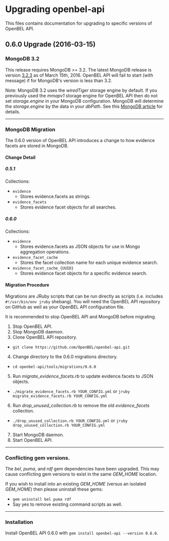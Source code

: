 # Upgrading openbel-api

This files contains documentation for upgrading to specific versions of OpenBEL API.

## 0.6.0 Upgrade (2016-03-15)

### MongoDB 3.2

This release requires MongoDB >= 3.2. The latest MongoDB release is version [3.2.3](https://www.mongodb.com/mongodb-3.2) as of March 15th, 2016. OpenBEL API will fail to start (with message) if for MongoDB's version is less than 3.2.

Note: MongoDB 3.2 uses the *wiredTiger* storage engine by default. If you previously used the *mmapv1* storage engine for OpenBEL API then do not set *storage.engine* in your MongoDB configuration. MongoDB will determine the *storage.engine* by the data in your *dbPath*. See this [MongoDB article](https://docs.mongodb.org/manual/core/wiredtiger/) for details.

-----

### MongoDB Migration

The 0.6.0 version of OpenBEL API introduces a change to how evidence facets are stored in MongoDB.

#### Change Detail

##### 0.5.1

Collections:

- `evidence`
  - Stores evidence.facets as strings.
- `evidence_facets`
  - Stores evidence facet objects for all searches.

##### 0.6.0

Collections:

- `evidence`
  - Stores evidence.facets as JSON objects for use in Mongo aggregation operations.
- `evidence_facet_cache`
  - Stores the facet collection name for each unique evidence search.
- `evidence_facet_cache_{UUID}`
  - Stores evidence facet objects for a specific evidence search.

#### Migration Procedure

Migrations are JRuby scripts that can be run directly as scripts (i.e. includes `#!/usr/bin/env jruby` shebang). You will need the OpenBEL API repository on GitHub as well as your OpenBEL API configuration file.

It is recommended to stop OpenBEL API and MongoDB before migrating.

1. Stop OpenBEL API.
2. Stop MongoDB daemon.
3. Clone OpenBEL API repository.
  - `git clone https://github.com/OpenBEL/openbel-api.git`
4. Change directory to the 0.6.0 migrations directory.
  - `cd openbel-api/tools/migrations/0.6.0`
5. Run *migrate_evidence_facets.rb* to update evidence.facets to JSON objects.
  - `./migrate_evidence_facets.rb YOUR_CONFIG.yml` or `jruby migrate_evidence_facets.rb YOUR_CONFIG.yml`
6. Run *drop_unused_collection.rb* to remove the old *evidence_facets* collection.
  - `./drop_unused_collection.rb YOUR_CONFIG.yml` or `jruby drop_unused_collection.rb YOUR_CONFIG.yml`
7. Start MongoDB daemon.
8. Start OpenBEL API.

-----

### Conflicting gem versions.

The *bel*, *puma*, and *rdf* gem dependencies have been upgraded. This may cause conflicting gem versions to exist in the same *GEM_HOME* location.

If you wish to install into an existing *GEM_HOME* (versus an isolated *GEM_HOME*) then please uninstall these gems:

- `gem uninstall bel puma rdf`
- Say yes to remove existing command scripts as well.

-----

### Installation

Install OpenBEL API 0.6.0 with `gem install openbel-api --version 0.6.0`.
